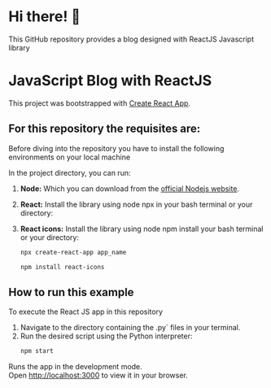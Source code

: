 # Hi there! 👋

This GitHub repository provides a blog designed with ReactJS Javascript library

# JavaScript Blog with ReactJS 

This project was bootstrapped with [Create React App](https://github.com/facebook/create-react-app).

## For this repository the requisites are:

Before diving into the repository you have to install the following environments on your local machine

In the project directory, you can run:
1.  **Node:** Which you can download from the [official Nodejs website](https://nodejs.org/en/download).
2.  **React:** Install the library using node npx in your bash terminal or your directory:
3.  **React icons:** Install the library using node npm install your bash terminal or your directory:

    ```bash
    npx create-react-app app_name
    ```
    ```bash
    npm install react-icons
    ```
## How to run this example

To execute the React JS app in this repository

1.  Navigate to the directory containing the .py` files in your terminal.
2.  Run the desired script using the Python interpreter:
    ```bash
    npm start
    ```
Runs the app in the development mode.\
Open [http://localhost:3000](http://localhost:3000) to view it in your browser.
   
